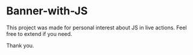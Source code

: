# Banner-with-JS

This project was made for personal interest about JS in live actions. 
Feel free to extend if you need.

Thank you.
